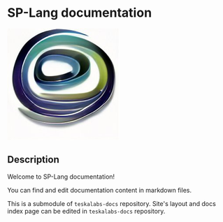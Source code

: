 # SP-Lang documentation

![SP-lang logo](./docs/splang-logo.jpg)

## Description

Welcome to SP-Lang documentation!

You can find and edit documentation content in markdown files.

This is a submodule of `teskalabs-docs` repository.
Site's layout and docs index page can be edited in `teskalabs-docs` repository.

